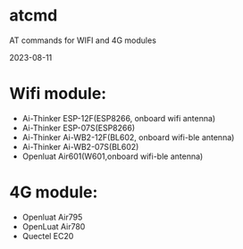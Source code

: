 # atcmd
AT commands for WIFI and 4G modules

2023-08-11

# Wifi module:
* Ai-Thinker ESP-12F(ESP8266, onboard wifi antenna)
* Ai-Thinker ESP-07S(ESP8266)
* Ai-Thinker Ai-WB2-12F(BL602, onboard wifi-ble antenna)
* Ai-Thinker Ai-WB2-07S(BL602)
* Openluat Air601(W601,onboard wifi-ble antenna)

# 4G module:
* Openluat Air795
* OpenLuat Air780
* Quectel EC20
